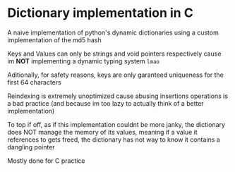 # Dictionary implementation in C

A naive implementation of python's dynamic dictionaries using a custom implementation of the md5 hash

Keys and Values can only be strings and void pointers respectively 
cause im **NOT** implementing a dynamic typing system `lmao`

Aditionally, for safety reasons, keys are only garanteed uniqueness for the first 64 characters

Reindexing is extremely unoptimized cause abusing insertions operations is a bad practice 
(and because im too lazy to actually think of a better implementation)

To top if off, as if this implementation couldnt be more janky, the dictionary does NOT manage the memory of its values, 
meaning if a value it references to gets freed, the dictionary has not way to know it contains a dangling pointer

Mostly done for C practice 
